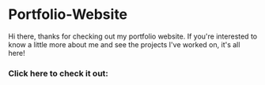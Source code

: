 # Portfolio-Website

Hi there, thanks for checking out my portfolio website. If you're interested to know a little more about me and see the projects I've worked on, it's all here!

### Click here to check it out: 
